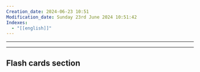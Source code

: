 ```yaml
---
Creation_date: 2024-06-23 10:51
Modification_date: Sunday 23rd June 2024 10:51:42
Indexes:
  - "[[english]]"
---
```



----
























---
## Flash cards section
